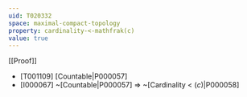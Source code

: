 ```yaml
---
uid: T020332
space: maximal-compact-topology
property: cardinality-<-mathfrak(c)
value: true
---
```

[[Proof]]

* [T001109] [Countable|P000057]
* [I000067] ~[Countable|P000057] => ~[Cardinality < $\mathfrak(c)$|P000058]

